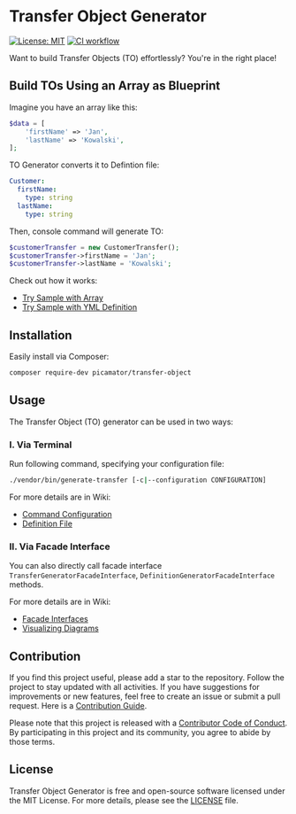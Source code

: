 Transfer Object Generator
==========================
[![License: MIT](https://img.shields.io/badge/License-MIT-yellow.svg)](https://opensource.org/licenses/MIT)
[![CI workflow](https://github.com/picamator/transfer-object/actions/workflows/ci.yml/badge.svg?event=push)](https://github.com/picamator/transfer-object/actions)

Want to build Transfer Objects (TO) effortlessly?
You're in the right place!

Build TOs Using an Array as Blueprint
------------------------------------

Imagine you have an array like this:
```php
$data = [
    'firstName' => 'Jan',
    'lastName' => 'Kowalski',
];
```

TO Generator converts it to Defintion file:
```yml
Customer:
  firstName:
    type: string
  lastName:
    type: string
```

Then, console command will generate TO:
```php
$customerTransfer = new CustomerTransfer();
$customerTransfer->firstName = 'Jan';
$customerTransfer->lastName = 'Kowalski';
```

Check out how it works:
 - [Try Sample with Array](/doc/samples/try-definition-generator.php)
 - [Try Sample with YML Definition](/doc/samples/try-transfer-generator.php)

Installation
------------

Easily install via Composer:

```bash
composer require-dev picamator/transfer-object
```

Usage
-----

The Transfer Object (TO) generator can be used in two ways:

### I. Via Terminal

Run following command, specifying your configuration file:

```bash
./vendor/bin/generate-transfer [-c|--configuration CONFIGURATION]
```

For more details are in Wiki:
- [Command Configuration](https://github.com/picamator/transfer-object/wiki/Command-Configuration)
- [Definition File](https://github.com/picamator/transfer-object/wiki/Definition-File)

### II. Via Facade Interface

You can also directly call facade interface `TransferGeneratorFacadeInterface`, `DefinitionGeneratorFacadeInterface` methods.

For more details are in Wiki:
- [Facade Interfaces](https://github.com/picamator/transfer-object/wiki/Facade-Interfaces)
- [Visualizing Diagrams](https://github.com/picamator/transfer-object/wiki/Visualising-Diagrams)

Contribution
------------

If you find this project useful, please add a star to the repository. Follow the project to stay updated with all activities.
If you have suggestions for improvements or new features, feel free to create an issue or submit a pull request.
Here is a [Contribution Guide](CONTRIBUTING.md).

Please note that this project is released with a [Contributor Code of Conduct](http://contributor-covenant.org/version/2/1/).
By participating in this project and its community, you agree to abide by those terms.

License
-------

Transfer Object Generator is free and open-source software licensed under the MIT License.
For more details, please see the [LICENSE](LICENSE) file.
